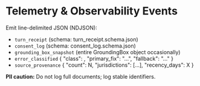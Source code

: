 # Telemetry & Observability Events

Emit line-delimited JSON (NDJSON):

- `turn_receipt` (schema: turn_receipt.schema.json)
- `consent_log` (schema: consent_log.schema.json)
- `grounding_box_snapshot` (entire GroundingBox object occasionally)
- `error_classified` { "class": <enum>, "primary_fix": "...", "fallback": "..." }
- `source_provenance` { "count": N, "jurisdictions": [...], "recency_days": X }

**PII caution:** Do not log full documents; log stable identifiers.
